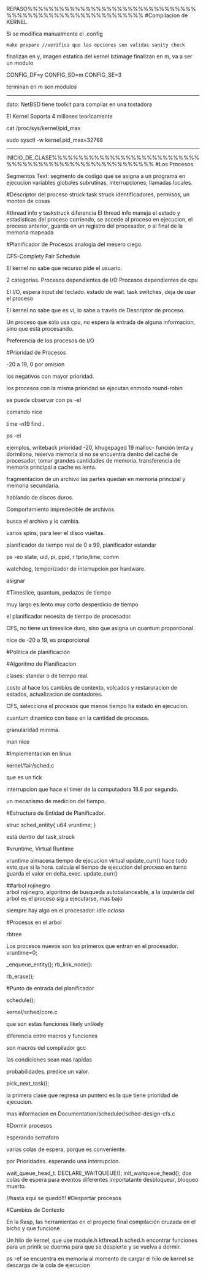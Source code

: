 REPASO%%%%%%%%%%%%%%%%%%%%%%%%%%%%%%%%%%%%%%%%%%%%%%%%%%%%%%%%%%
#Compilacion de KERNEL

Si se modifica manualmente el .config

	make prepare //verifica que las opciones son validas sanity check

finalizan en y, imagen estatica del kernel bzimage
finalizan en m, va a ser un modulo

CONFIG_DF=y
CONFIG_SD=m
CONFIG_SE=3 

terminan en m son modulos

-----------------------------------

dato: NetBSD tiene toolkit para compilar en una tostadora

El Kernel Soporta 4 millones teoricamente

cat /proc/sys/kernel/pid_max

sudo sysctl -w kernel.pid_max=32768

-------------------------------------
INICIO_DE_CLASE%%%%%%%%%%%%%%%%%%%%%%%%%%%%%%%%%%%%%%%%%%%%%%%%%%%%%%%%
#Los Procesos

Segmentos Text: 
segmento de codigo que se asigna a un programa en ejecucion
variables globales
subrutinas, interrupciones, llamadas locales.


#Descriptor del proceso
struck task struck
identificadores, permisos, un monton de cosas

#thread info y taskstruck diferencia
El thread info maneja el estado y estadisticas del proceso corriendo,
se accede al proceso en ejecucion, el proceso anterior, guarda en un registro del procesador, o al final de la memoria mapeada

#Planificador de Procesos
analogia del mesero ciego.

CFS-Complety Fair Schedule

El kernel no sabe que recurso pide el usuario.

2 categorias. 
	Procesos dependientes de I/O
	Procesos dependientes de cpu

El I/O, espera input del teclado. estado de wait.
task switches, deja de usar el proceso

El kernel no sabe que es vi, lo sabe a través de 
Descriptor de proceso.

Un proceso que solo usa cpu, no espera la entrada de 
alguna informacion, sino que está procesando.

Preferencia de los procesos de I/O

#Prioridad de Procesos

-20 a 19, 0 por omision

los negativos con mayor prioridad.

los procesos con la misma prioridad se ejecutan enmodo 
round-robin

se puede observar con ps -el

comando nice

time -n19 find .

ps -el

ejemplos, writeback prioridad -20, khugepaged 19
malloc- función lenta y dormilona, reserva memoria
si no se encuentra dentro del caché de procesador,
tomar grandes cantidades de memoria.
transferencia de memoria principal a cache es lenta.

fragmentacion de un archivo
las partes quedan en memoria principal y memoria
secundaria.

hablando de discos duros.

Comportamiento impredecible de archivos.

busca el archivo y lo cambia.

varios spins, para leer el disco vueltas.


planificador de tiempo real de 0 a 99,
planificador estandar

ps -eo state, uid, pi, ppid, r
tprio,time, comm

watchdog, temporizador de interrupcion por hardware.

asignar 

#Timeslice, quantum, pedazos de tiempo

muy largo es lento
muy corto desperdicio de tiempo

el planificador necesita de tiempo de procesador.

CFS, no tiene un timeslice duro, sino que asigna
un quantum proporcional.

nice de -20 a 19, es proporcional

#Politica de planificación

#Algoritmo de Planificacion

clases: standar o de tiempo real.

costo al hace los cambios de contexto, volcados y
restaruracion de estados, actualizacion de contadores.

CFS, selecciona el procesos que menos tiempo ha estado
en ejecucion.

cuantum dinamico con base en la cantidad de procesos.

granularidad minima.

man nice

#Implementacion en linux

kernel/fair/sched.c

que es un tick

interrupcion que hace el timer de la computadora
18.6 por segundo.

un mecanismo de medicion del tiempo.

#Estructura de Entidad de Planificador.

struc sched_entity{
	u64	vruntime;
}

está dentro del task_struck

#vruntime, Virtual Runtime

vruntime almacena tiempo de ejecucion virtual
update_curr() hace todo esto,que si la hora.
calcula el tiempo de ejecucion del proceso en turno
guarda el valor en delta_exec.
update_curr()

##arbol rojinegro  
arbol rojinegro, algoritmo de busqueda
autobalanceable, a la izquierda del arbol es
el proceso sig a ejecutarse, mas bajo

siempre hay algo en el procesador: idle ocioso

#Procesos en el arbol

rbtree 

Los procesos nuevos son los primeros que entran en
el procesador. vruntime=0;

_enqueue_entity();
rb_link_node():

rb_erase();

#Punto de entrada del planificador

schedule();

kernel/sched/core.c

que son estas funciones
likely
unlikely

diferencia entre macros y funciones

son macros del compilador gcc

las condiciones sean mas rapidas

probabilidades. predice un valor.


pick_next_task();

la primera clase que regresa un puntero es la que tiene prioridad de ejecucion.

mas informacion en Documentation/scheduler/sched-design-cfs.c

#Dormir procesos

esperando semaforo

varias colas de espera, porque es conveniente.

por Prioridades. esperando una interrupcion.

wait_queue_head_t.
DECLARE_WAITQUEUE();
init_waitqueue_head();
dos colas de espera para eventos diferentes
importatante desbloquear, bloqueo muerto.

//hasta aqui se quedó!!!
#Despertar procesos

#Cambios de Contexto

En la Rasp, las herramientas en el proyecto final
compilación cruzada en el bicho y que funcione


Un hilo de kernel, que use module.h
kthread.h
sched.h encontrar funciones para un printk se duerma
para que se despierte y se vuelva a dormir.

ps -ef se encuentra en memoria al momento de cargar
el hilo de kernel se descarga de la cola de ejecucion


























































































































































































































